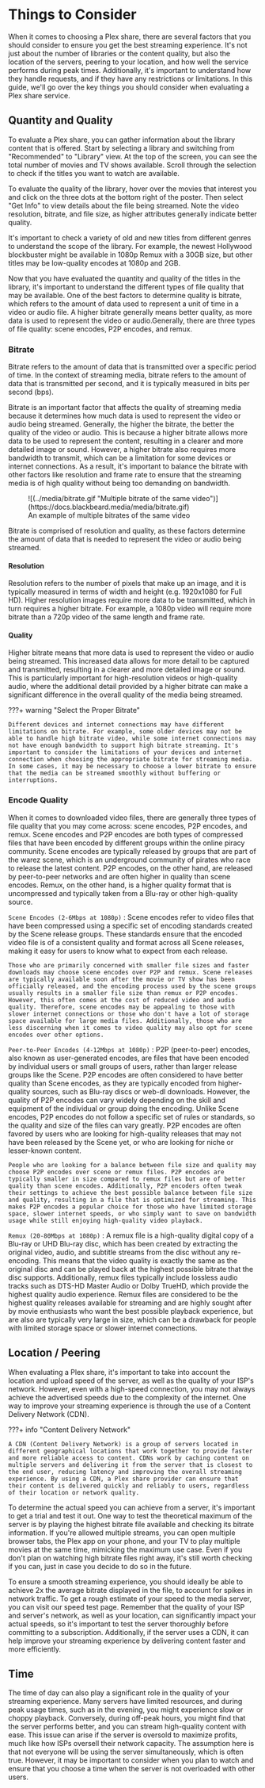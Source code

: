 # Things to Consider

When it comes to choosing a Plex share, there are several factors that you should consider to ensure you get the best streaming experience. It's not just about the number of libraries or the content quality, but also the location of the servers, peering to your location, and how well the service performs during peak times. Additionally, it's important to understand how they handle requests, and if they have any restrictions or limitations. In this guide, we'll go over the key things you should consider when evaluating a Plex share service.


## Quantity and Quality

To evaluate a Plex share, you can gather information about the library content that is offered. Start by selecting a library and switching from "Recommended" to "Library" view. At the top of the screen, you can see the total number of movies and TV shows available. Scroll through the selection to check if the titles you want to watch are available.

To evaluate the quality of the library, hover over the movies that interest you and click on the three dots at the bottom right of the poster. Then select "Get Info" to view details about the file being streamed. Note the video resolution, bitrate, and file size, as higher attributes generally indicate better quality.

It's important to check a variety of old and new titles from different genres to understand the scope of the library. For example, the newest Hollywood blockbuster might be available in 1080p Remux with a 30GB size, but other titles may be low-quality encodes at 1080p and 2GB.

Now that you have evaluated the quantity and quality of the titles in the library, it's important to understand the different types of file quality that may be available. One of the best factors to determine quality is bitrate, which refers to the amount of data used to represent a unit of time in a video or audio file. A higher bitrate generally means better quality, as more data is used to represent the video or audio.Generally, there are three types of file quality: scene encodes, P2P encodes, and remux.

### Bitrate

Bitrate refers to the amount of data that is transmitted over a specific period of time. In the context of streaming media, bitrate refers to the amount of data that is transmitted per second, and it is typically measured in bits per second (bps).

Bitrate is an important factor that affects the quality of streaming media because it determines how much data is used to represent the video or audio being streamed. Generally, the higher the bitrate, the better the quality of the video or audio. This is because a higher bitrate allows more data to be used to represent the content, resulting in a clearer and more detailed image or sound. However, a higher bitrate also requires more bandwidth to transmit, which can be a limitation for some devices or internet connections. As a result, it's important to balance the bitrate with other factors like resolution and frame rate to ensure that the streaming media is of high quality without being too demanding on bandwidth.

<figure markdown>
![(../media/bitrate.gif "Multiple bitrate of the same video")](https://docs.blackbeard.media/media/bitrate.gif)
<figcaption>An example of multiple bitrates of the same video</figcaption>
</figure>

Bitrate is comprised of resolution and quality, as these factors determine the amount of data that is needed to represent the video or audio being streamed.

#### Resolution

Resolution refers to the number of pixels that make up an image, and it is typically measured in terms of width and height (e.g. 1920x1080 for Full HD). Higher resolution images require more data to be transmitted, which in turn requires a higher bitrate. For example, a 1080p video will require more bitrate than a 720p video of the same length and frame rate.

#### Quality

Higher bitrate means that more data is used to represent the video or audio being streamed. This increased data allows for more detail to be captured and transmitted, resulting in a clearer and more detailed image or sound. This is particularly important for high-resolution videos or high-quality audio, where the additional detail provided by a higher bitrate can make a significant difference in the overall quality of the media being streamed.

???+ warning "Select the Proper Bitrate"
    
    Different devices and internet connections may have different limitations on bitrate. For example, some older devices may not be able to handle high bitrate video, while some internet connections may not have enough bandwidth to support high bitrate streaming. It's important to consider the limitations of your devices and internet connection when choosing the appropriate bitrate for streaming media. In some cases, it may be necessary to choose a lower bitrate to ensure that the media can be streamed smoothly without buffering or interruptions.

### Encode Quality

When it comes to downloaded video files, there are generally three types of file quality that you may come across: scene encodes, P2P encodes, and remux. Scene encodes and P2P encodes are both types of compressed files that have been encoded by different groups within the online piracy community. Scene encodes are typically released by groups that are part of the warez scene, which is an underground community of pirates who race to release the latest content. P2P encodes, on the other hand, are released by peer-to-peer networks and are often higher in quality than scene encodes. Remux, on the other hand, is a higher quality format that is uncompressed and typically taken from a Blu-ray or other high-quality source.

`Scene Encodes (2-6Mbps at 1080p)`
:   Scene encodes refer to video files that have been compressed using a specific set of encoding standards created by the Scene release groups. These standards ensure that the encoded video file is of a consistent quality and format across all Scene releases, making it easy for users to know what to expect from each release.
    
    Those who are primarily concerned with smaller file sizes and faster downloads may choose scene encodes over P2P and remux. Scene releases are typically available soon after the movie or TV show has been officially released, and the encoding process used by the scene groups usually results in a smaller file size than remux or P2P encodes. However, this often comes at the cost of reduced video and audio quality. Therefore, scene encodes may be appealing to those with slower internet connections or those who don't have a lot of storage space available for large media files. Additionally, those who are less discerning when it comes to video quality may also opt for scene encodes over other options.

`Peer-to-Peer Encodes (4-12Mbps at 1080p)`
:   P2P (peer-to-peer) encodes, also known as user-generated encodes, are files that have been encoded by individual users or small groups of users, rather than larger release groups like the Scene. P2P encodes are often considered to have better quality than Scene encodes, as they are typically encoded from higher-quality sources, such as Blu-ray discs or web-dl downloads. However, the quality of P2P encodes can vary widely depending on the skill and equipment of the individual or group doing the encoding. Unlike Scene encodes, P2P encodes do not follow a specific set of rules or standards, so the quality and size of the files can vary greatly. P2P encodes are often favored by users who are looking for high-quality releases that may not have been released by the Scene yet, or who are looking for niche or lesser-known content.
        
    People who are looking for a balance between file size and quality may choose P2P encodes over scene or remux files. P2P encodes are typically smaller in size compared to remux files but are of better quality than scene encodes. Additionally, P2P encoders often tweak their settings to achieve the best possible balance between file size and quality, resulting in a file that is optimized for streaming. This makes P2P encodes a popular choice for those who have limited storage space, slower internet speeds, or who simply want to save on bandwidth usage while still enjoying high-quality video playback.

`Remux (20-80Mbps at 1080p)`
:    A remux file is a high-quality digital copy of a Blu-ray or UHD Blu-ray disc, which has been created by extracting the original video, audio, and subtitle streams from the disc without any re-encoding. This means that the video quality is exactly the same as the original disc and can be played back at the highest possible bitrate that the disc supports. Additionally, remux files typically include lossless audio tracks such as DTS-HD Master Audio or Dolby TrueHD, which provide the highest quality audio experience. Remux files are considered to be the highest quality releases available for streaming and are highly sought after by movie enthusiasts who want the best possible playback experience, but are also are typically very large in size, which can be a drawback for people with limited storage space or slower internet connections.

## Location / Peering

When evaluating a Plex share, it's important to take into account the location and upload speed of the server, as well as the quality of your ISP's network. However, even with a high-speed connection, you may not always achieve the advertised speeds due to the complexity of the internet. One way to improve your streaming experience is through the use of a Content Delivery Network (CDN).

???+ info "Content Delivery Network"

    A CDN (Content Delivery Network) is a group of servers located in different geographical locations that work together to provide faster and more reliable access to content. CDNs work by caching content on multiple servers and delivering it from the server that is closest to the end user, reducing latency and improving the overall streaming experience. By using a CDN, a Plex share provider can ensure that their content is delivered quickly and reliably to users, regardless of their location or network quality.

To determine the actual speed you can achieve from a server, it's important to get a trial and test it out. One way to test the theoretical maximum of the server is by playing the highest bitrate file available and checking its bitrate information. If you're allowed multiple streams, you can open multiple browser tabs, the Plex app on your phone, and your TV to play multiple movies at the same time, mimicking the maximum use case. Even if you don't plan on watching high bitrate files right away, it's still worth checking if you can, just in case you decide to do so in the future.

To ensure a smooth streaming experience, you should ideally be able to achieve 2x the average bitrate displayed in the file, to account for spikes in network traffic. To get a rough estimate of your speed to the media server, you can visit our speed test page. Remember that the quality of your ISP and server's network, as well as your location, can significantly impact your actual speeds, so it's important to test the server thoroughly before committing to a subscription. Additionally, if the server uses a CDN, it can help improve your streaming experience by delivering content faster and more efficiently.

## Time

The time of day can also play a significant role in the quality of your streaming experience. Many servers have limited resources, and during peak usage times, such as in the evening, you might experience slow or choppy playback. Conversely, during off-peak hours, you might find that the server performs better, and you can stream high-quality content with ease. This issue can arise if the server is oversold to maximize profits, much like how ISPs oversell their network capacity. The assumption here is that not everyone will be using the server simultaneously, which is often true. However, it may be important to consider when you plan to watch and ensure that you choose a time when the server is not overloaded with other users.
